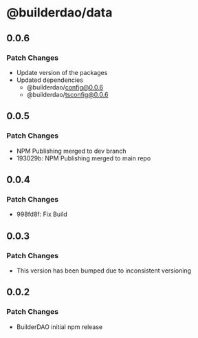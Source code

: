 # @builderdao/data

## 0.0.6

### Patch Changes

- Update version of the packages
- Updated dependencies
  - @builderdao/config@0.0.6
  - @builderdao/tsconfig@0.0.6

## 0.0.5

### Patch Changes

- NPM Publishing merged to dev branch
- 193029b: NPM Publishing merged to main repo

## 0.0.4

### Patch Changes

- 998fd8f: Fix Build

## 0.0.3

### Patch Changes

- This version has been bumped due to inconsistent versioning

## 0.0.2

### Patch Changes

- BuilderDAO initial npm release
